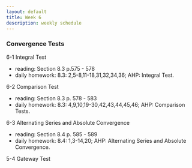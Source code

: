 ```yaml
---
layout: default
title: Week 6
description: weekly schedule
--- 
```

### Convergence Tests

6-1 Integral Test

* reading: Section 8.3 p.575 - 578
* daily homework: 8.3: 2,5-8,11-18,31,32,34,36; AHP: Integral Test. <br>

6-2 Comparison Test

* reading: Section 8.3 p. 578 - 583
* daily homework: 8.3: 4,9,10,19-30,42,43,44,45,46; AHP: Comparison Tests. <br>

6-3 Alternating Series and Absolute Convergence 

* reading: Section 8.4 p. 585 - 589
* daily homework: 8.4: 1,3-14,20; AHP: Alternating Series and Absolute Convergence. <br>

5-4 Gateway Test




